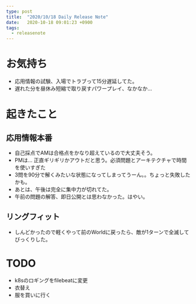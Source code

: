 ```yaml
---
type: post
title:  "2020/10/18 Daily Release Note"
date:   2020-10-18 09:01:23 +0900
tags:
  - releasenote
---
```


# お気持ち

* 応用情報の試験、入場でトラブって15分遅延してた。
* 遅れた分を昼休み短縮で取り戻すパワープレイ、なかなか…

# 起きたこと

## 応用情報本番

* 自己採点でAMは合格点をかなり超えているので大丈夫そう。
* PMは… 正直ギリギリかアウトだと思う。必須問題とアーキテクチャで時間を使いすぎた
* 3問を90分で解くみたいな状態になってしまってうーん。。ちょっと失敗したかも。
* あとは、午後は完全に集中力が切れてた。
* 午前の問題の解答、即日公開とは思わなかった。はやい。

## リングフィット

* しんどかったので軽くやって前のWorldに戻ったら、敵が1ターンで全滅してびっくりした。

# TODO 

* k8sのロギングをfilebeatに変更
* 衣替え
* 服を買いに行く
